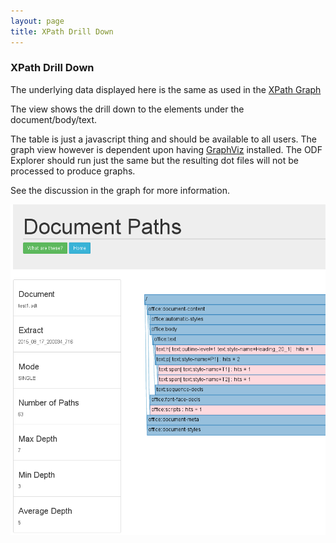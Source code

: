 ```yaml
---
layout: page
title: XPath Drill Down
---
```

### XPath Drill Down

The underlying data displayed here is the same as used in the [XPath Graph](XPathGraphSingle.html)

The view shows the drill down to the elements under the document/body/text.

The table is just a javascript thing and should be available to all users. The graph view however is dependent upon having [GraphViz](http://www.graphviz.org/) installed.
The ODF Explorer should run just the same but the resulting dot files will not be processed to produce graphs.

See the discussion in the graph for more information.

![contentDrilldown](images/test1DocContentDrilldown.png)

